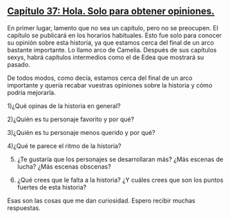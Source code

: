 
## [Capítulo 37: Hola. Solo para obtener opiniones.](https://novelnext.dramanovels.io/nc/son-of-the-hero-king/chapter-37-hello-just-a-to-get-opinions "Capítulo 37: Hola. Solo para obtener opiniones.")


En primer lugar, lamento que no sea un capítulo, pero no se preocupen. El capítulo se publicará en los horarios habituales. Esto fue solo para conocer su opinión sobre esta historia, ya que estamos cerca del final de un arco bastante importante. Lo llamo arco de Camelia. Después de sus capítulos sexys, habrá capítulos intermedios como el de Edea que mostrará su pasado.

De todos modos, como decía, estamos cerca del final de un arco importante y quería recabar vuestras opiniones sobre la historia y cómo podría mejorarla.

1)¿Qué opinas de la historia en general?

2)¿Quién es tu personaje favorito y por qué?

3)¿Quién es tu personaje menos querido y por qué?

4)¿Qué te parece el ritmo de la historia?

5) ¿Te gustaría que los personajes se desarrollaran más? ¿Más escenas de lucha? ¿Más escenas obscenas?

6) ¿Qué crees que le falta a la historia? ¿Y cuáles crees que son los puntos fuertes de esta historia?

Esas son las cosas que me dan curiosidad. Espero recibir muchas respuestas.